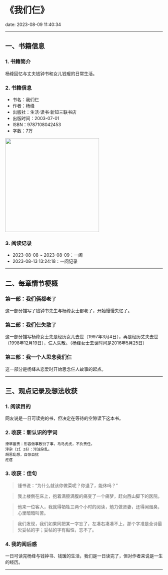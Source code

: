 # 《我们仨》
date: 2023-08-09 11:40:34

---

## 一、书籍信息

### 1. 书籍简介

杨绛回忆与丈夫钱钟书和女儿钱瑗的日常生活。

### 2. 书籍信息
- 书名：我们仨
- 作者：杨绛
- 出版社：生活·读书·新知三联书店
- 出版时间：2003-07-01
- ISBN：9787108042453
- 字数：7万

<img height="300" src="https://s1.ax1x.com/2023/08/13/pPub3uV.png"/>

### 3. 阅读记录

- 2023-08-08 ~ 2023-08-09：一阅
- 2023-08-13 13:24:18：一阅记录

---

## 二、每章情节梗概

### 第一部：我们俩都老了

这一部分描写了钱钟书先生与杨绛女士都老了，开始慢慢失忆了。

### 第二部：我们仨失散了

这一部分描写杨绛女士先是经历女儿去世（1997年3月4日），再是经历丈夫去世（1998年12月19日），仨人失散。（杨绛女士去世时间是2016年5月25日）

### 第三部：我一个人思念我们仨

这一部分是杨绛从恋爱时开始思念仨人故事的起点。

---

## 三、观点记录及想法收获

### 1. 阅读目的

网友说是一日可读完的书，但决定在等待的空隙读下这本书。

### 2. 收获：新认识的字词

```
潦草塞责：形容做事敷衍了事，马马虎虎，不负责任。
滓杂（zǐ zá）：污浊杂乱。
胡思乱想，自惊自扰
疙瘩
```

### 3. 收获：佳句

> 锺书说：“为什么就该你做菜呢？你退了，能休吗？”

> 我上楼倒在床上，抱着满腔满腹的痛变了一个痛梦，赶向西山脚下的医院。

> 他来一位客人，我就得牺牲三两个小时的阅读，勉力做贤妻，还得闻烟臭，心里暗暗叫苦。

> 我们发现，我们如果同把某一字忘了，左凑右凑凑不上，那个字准是全诗最欠妥帖的字；妥帖的字有黏性，忘不了。


### 4. 我的阅后感

一日可读完杨绛与钱钟书、钱瑗的生活，我们是一日读完了，但对作者来说是一生的经历。

---
